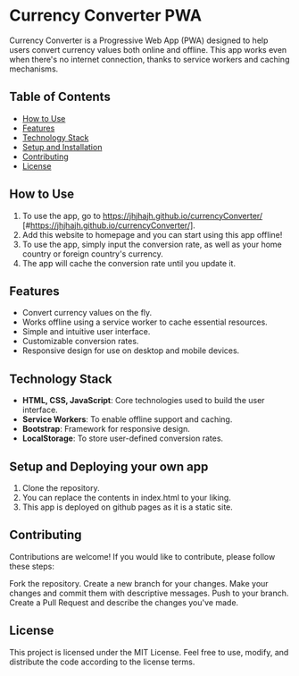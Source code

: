 # Currency Converter PWA

Currency Converter is a Progressive Web App (PWA) designed to help users convert currency values both online and offline. This app works even when there's no internet connection, thanks to service workers and caching mechanisms.

## Table of Contents
- [How to Use](#how-to-use)
- [Features](#features)
- [Technology Stack](#technology-stack)
- [Setup and Installation](#setup-and-installation)
- [Contributing](#contributing)
- [License](#license)

## How to Use
1. To use the app, go to https://jhjhajh.github.io/currencyConverter/ [#https://jhjhajh.github.io/currencyConverter/].
2. Add this website to homepage and you can start using this app offline!
3. To use the app, simply input the conversion rate, as well as your home country or foreign country's currency.
4. The app will cache the conversion rate until you update it.

## Features
- Convert currency values on the fly.
- Works offline using a service worker to cache essential resources.
- Simple and intuitive user interface.
- Customizable conversion rates.
- Responsive design for use on desktop and mobile devices.

## Technology Stack
- **HTML, CSS, JavaScript**: Core technologies used to build the user interface.
- **Service Workers**: To enable offline support and caching.
- **Bootstrap**: Framework for responsive design.
- **LocalStorage**: To store user-defined conversion rates.

## Setup and Deploying your own app
1. Clone the repository.
2. You can replace the contents in index.html to your liking.
3. This app is deployed on github pages as it is a static site.


## Contributing
Contributions are welcome! If you would like to contribute, please follow these steps:

Fork the repository.
Create a new branch for your changes.
Make your changes and commit them with descriptive messages.
Push to your branch.
Create a Pull Request and describe the changes you've made.

## License
This project is licensed under the MIT License. Feel free to use, modify, and distribute the code according to the license terms.

